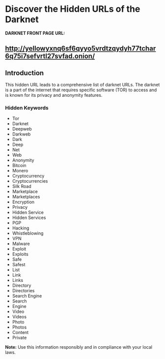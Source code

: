 # Discover the Hidden URLs of the Darknet

**DARKNET FRONT PAGE URL:**
## http://yellowyxnq6sf6qyyo5vrdtzqydyh77tchar6q75i7sefvrtl27svfad.onion/

## Introduction

This hidden URL leads to a comprehensive list of darknet URLs. 
The darknet is a part of the internet that requires specific software (TOR) to access and is known for its privacy and anonymity features. 

### Hidden Keywords

- Tor
- Darknet
- Deepweb
- Darkweb
- Dark
- Deep
- Net
- Web
- Anonymity
- Bitcoin
- Monero
- Cryptocurrency
- Cryptocurrencies
- Silk Road
- Marketplace
- Marketplaces
- Encryption
- Privacy
- Hidden Service
- Hidden Services
- PGP
- Hacking
- Whistleblowing
- VPN
- Malware
- Exploit
- Exploits
- Safe
- Safest
- List
- Link
- Links
- Directory
- Directories
- Search Engine
- Search
- Engine
- Video
- Videos
- Photo
- Photos
- Content
- Private

**Note:** Use this information responsibly and in compliance with your local laws.

